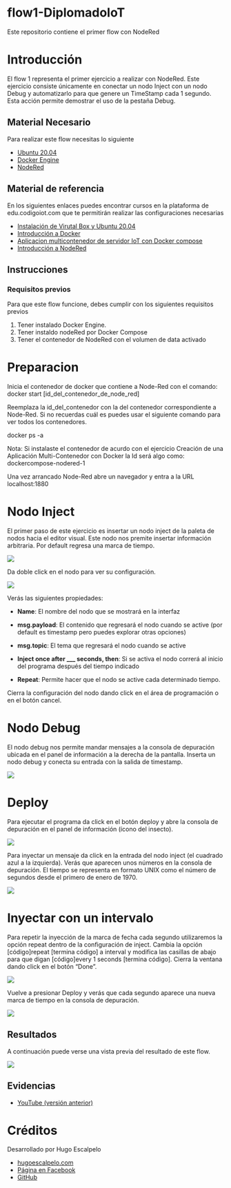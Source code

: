 # flow1-DiplomadoIoT
Este repositorio contiene el primer flow con NodeRed

# Introducción

El flow 1 representa el primer ejercicio a realizar con NodeRed. Este ejercicio consiste únicamente en conectar un nodo Inject con un nodo Debug y automatizarlo para que genere un TimeStamp cada 1 segundo. Esta acción permite demostrar el uso de la pestaña Debug.

## Material Necesario

Para realizar este flow necesitas lo siguiente

- [Ubuntu 20.04](https://releases.ubuntu.com/20.04/)
- [Docker Engine](https://docs.docker.com/engine/install/ubuntu/#install-using-the-convenience-script)
- [NodeRed](https://nodered.org/docs/getting-started/local)

## Material de referencia

En los siguientes enlaces puedes encontrar cursos en la plataforma de edu.codigoiot.com que te permitirán realizar las configuraciones necesarias

- [Instalación de Virutal Box y Ubuntu 20.04](https://edu.codigoiot.com/course/view.php?id=812)
- [Introducción a Docker](https://edu.codigoiot.com/course/view.php?id=996)
- [Aplicacion multicontenedor de servidor IoT con Docker compose](https://edu.codigoiot.com/mod/lesson/view.php?id=3889&pageid=3804&startlastseen=no)
- [Introducción a NodeRed](https://edu.codigoiot.com/course/view.php?id=278)

## Instrucciones

### Requisitos previos

Para que este flow funcione, debes cumplir con los siguientes requisitos previos
1. Tener instalado Docker Engine.
2. Tener instaldo nodeRed por Docker Compose
3. Tener el contenedor de NodeRed con el volumen de data activado

# Preparacion
 Inicia el contenedor de docker que contiene a Node-Red con el comando:
docker start [id_del_contenedor_de_node_red]

Reemplaza la id_del_contenedor con la del contenedor correspondiente a Node-Red. Si no recuerdas cuál es puedes usar el siguiente comando para ver todos los contenedores.

docker ps -a

Nota: Si instalaste el contenedor de acurdo con el ejercicio Creación de una Aplicación Multi-Contenedor con Docker la Id será algo como: dockercompose-nodered-1

Una vez arrancado Node-Red abre un navegador y entra a la URL localhost:1880

# Nodo Inject

El primer paso de este ejercicio es insertar un nodo inject de la paleta de nodos hacia el editor visual. Este nodo nos premite insertar información arbitraria. Por default regresa una marca de tiempo.

![](nodeRed/inject.png)

Da doble click en el nodo para ver su configuración.

![](nodeRed/configInject.png)



Verás las siguientes propiedades:

- __Name__: El nombre del nodo que se mostrará en la interfaz

- __msg.payload__: El contenido que regresará el nodo cuando se active (por default es timestamp pero puedes explorar otras opciones)

- __msg.topic__: El tema que regresará el nodo cuando se active

- __Inject once after ___ seconds, then__: Si se activa el nodo correrá al inicio del programa después del tiempo indicado

- __Repeat__: Permite hacer que el nodo se active cada determinado tiempo.

Cierra la configuración del nodo dando click en el área de programación o en el botón cancel.

# Nodo Debug

El nodo debug nos permite mandar mensajes a la consola de depuración ubicada en el panel de información a la derecha de la pantalla. Inserta un nodo debug y conecta su entrada con la salida de timestamp.

![](nodeRed/nodoDebug.png)

# Deploy

 Para ejecutar el programa da click en el botón deploy y abre la consola de depuración en el panel de información (ícono del insecto).
 
 ![](nodeRed/pestanadebug.png)

Para inyectar un mensaje da click en la entrada del nodo inject (el cuadrado azul a la izquierda). Verás que aparecen unos números en la consola de depuración. El tiempo se representa en formato UNIX como el número de segundos desde el primero de enero de 1970.

![](nodeRed/deploy.png)

# Inyectar con un intervalo

Para repetir la inyección de la marca de fecha cada segundo utilizaremos la opción repeat dentro de la configuración de inject. Cambia la opción [código]repeat [termina código] a interval y modifica las casillas de abajo para que digan [código]every 1 seconds [termina código]. Cierra la ventana dando click en el botón “Done”.

![](nodeRed/confirInterval.png)

Vuelve a presionar Deploy y verás que cada segundo aparece una nueva marca de tiempo en la consola de depuración.

![](nodeRed/deployInterval.png)

## Resultados
A continuación puede verse una vista previa del resultado de este flow.

 ![](nodeRed/flow1.png)


## Evidencias

- [YouTube (versión anterior)](https://youtu.be/8U-K6bgMQwE)

# Créditos

Desarrollado por Hugo Escalpelo
- [hugoescalpelo.com](https://hugoescalpelo.com/)
- [Página en Facebook](https://www.facebook.com/Hugo-Escalpelo-Profesional-337708683840136)
- [GitHub](https://github.com/hugoescalpelo)